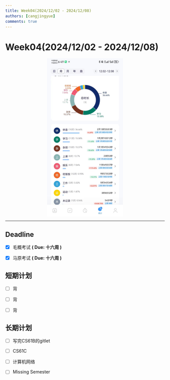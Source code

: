 ```yaml
---
title: Week04(2024/12/02 - 2024/12/08)
authors: [cangjingyue]
comments: true
---
```


# Week04(2024/12/02 - 2024/12/08)


<img src="media/a7281e443dd3ecb7ad7afefcd750e8af_720.jpg" style="height:500px; display: block; margin: auto;">

----



## Deadline

- [x] 毛概考试 **( Due: 十六周 )**
- [x] 马原考试 **( Due: 十六周 )**


## 短期计划

- [ ] 背
- [ ] 背
- [ ] 背


## 长期计划

- [ ] 写完CS61B的gitlet
- [ ] CS61C
- [ ] 计算机网络
- [ ] Missing Semester

